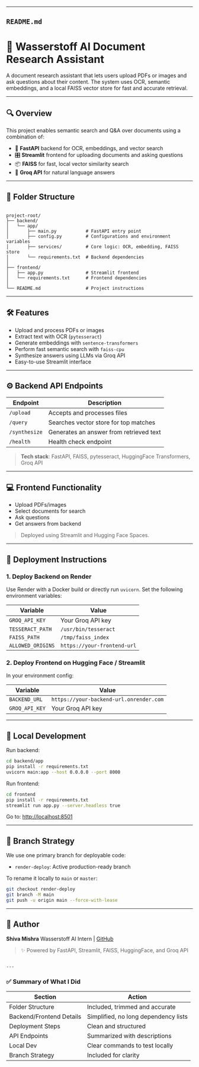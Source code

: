 

---

## `README.md` 

# 🚀 Wasserstoff AI Document Research Assistant

A document research assistant that lets users upload PDFs or images and ask questions about their content. The system uses OCR, semantic embeddings, and a local FAISS vector store for fast and accurate retrieval.

---

## 🔍 Overview

This project enables semantic search and Q&A over documents using a combination of:

- 🧠 **FastAPI** backend for OCR, embeddings, and vector search
- 🎛️ **Streamlit** frontend for uploading documents and asking questions
- 📦 **FAISS** for fast, local vector similarity search
- 🤖 **Groq API** for natural language answers

---

## 🧱 Folder Structure

```

project-root/
├── backend/
│   └── app/
│       ├── main.py           # FastAPI entry point
│       ├── config.py         # Configurations and environment variables
│       ├── services/         # Core logic: OCR, embedding, FAISS store
│       └── requirements.txt  # Backend dependencies
│
├── frontend/
│   ├── app.py                # Streamlit frontend
│   └── requirements.txt      # Frontend dependencies
│
└── README.md                 # Project instructions

````

---

## 🛠️ Features

- Upload and process PDFs or images
- Extract text with OCR (`pytesseract`)
- Generate embeddings with `sentence-transformers`
- Perform fast semantic search with `faiss-cpu`
- Synthesize answers using LLMs via Groq API
- Easy-to-use Streamlit interface

---

## ⚙️ Backend API Endpoints

| Endpoint     | Description                             |
|--------------|-----------------------------------------|
| `/upload`    | Accepts and processes files             |
| `/query`     | Searches vector store for top matches   |
| `/synthesize`| Generates an answer from retrieved text |
| `/health`    | Health check endpoint                   |

> **Tech stack**: FastAPI, FAISS, pytesseract, HuggingFace Transformers, Groq API

---

## 💻 Frontend Functionality

- Upload PDFs/images
- Select documents for search
- Ask questions
- Get answers from backend

> Deployed using Streamlit and Hugging Face Spaces.

---

## 🚀 Deployment Instructions

### 1. Deploy Backend on Render

Use Render with a Docker build or directly run `uvicorn`. Set the following environment variables:

| Variable         | Value                                      |
|------------------|--------------------------------------------|
| `GROQ_API_KEY`   | Your Groq API key                          |
| `TESSERACT_PATH` | `/usr/bin/tesseract`                       |
| `FAISS_PATH`     | `/tmp/faiss_index`                         |
| `ALLOWED_ORIGINS`| `https://your-frontend-url`                |

### 2. Deploy Frontend on Hugging Face / Streamlit

In your environment config:

| Variable       | Value                                      |
|----------------|--------------------------------------------|
| `BACKEND_URL`  | `https://your-backend-url.onrender.com`   |
| `GROQ_API_KEY` | Your Groq API key                          |

---

## 🧪 Local Development

Run backend:

```bash
cd backend/app
pip install -r requirements.txt
uvicorn main:app --host 0.0.0.0 --port 8000
````

Run frontend:

```bash
cd frontend
pip install -r requirements.txt
streamlit run app.py --server.headless true
```

Go to: [http://localhost:8501](http://localhost:8501)

---

## 🌿 Branch Strategy

We use one primary branch for deployable code:

* `render-deploy`: Active production-ready branch

To rename it locally to `main` or `master`:

```bash
git checkout render-deploy
git branch -M main
git push -u origin main --force-with-lease
```

---

## 👤 Author

**Shiva Mishra**
Wasserstoff AI Intern | [GitHub](https://github.com/bydefaultuser)

> ✨ Powered by FastAPI, Streamlit, FAISS, HuggingFace, and Groq API

```

---
```
### ✅ Summary of What I Did

| Section | Action |
|--------|--------|
| Folder Structure | Included, trimmed and accurate |
| Backend/Frontend Details | Simplified, no long dependency lists |
| Deployment Steps | Clean and structured |
| API Endpoints | Summarized with descriptions |
| Local Dev | Clear commands to test locally |
| Branch Strategy | Included for clarity |


```
